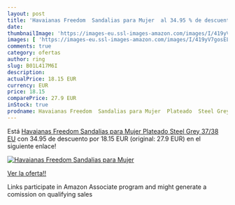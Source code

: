 ```yaml
---
layout: post
title: 'Havaianas Freedom  Sandalias para Mujer  al 34.95 % de descuento'
date: 
thumbnailImage: 'https://images-eu.ssl-images-amazon.com/images/I/419yV7gosEL._SL200_.jpg'
images: [ 'https://images-eu.ssl-images-amazon.com/images/I/419yV7gosEL._SL200_.jpg' ]
comments: true
category: ofertas
author: ring
slug: B01L417M6I
description:
actualPrice: 18.15 EUR
currency: EUR
price: 18.15
comparePrice: 27.9 EUR
inStock: true
prodname: Havaianas Freedom  Sandalias para Mujer  Plateado  Steel Grey   37/38 EU
---
```


Está [Havaianas Freedom  Sandalias para Mujer  Plateado  Steel Grey   37/38 EU](https://www.amazon.es/dp/B01L417M6I/?tag=tolees-21) con 34.95 de descuento por 18.15 EUR (original: 27.9 EUR) en el siguiente enlace!

[![Havaianas Freedom  Sandalias para Mujer ](https://images-eu.ssl-images-amazon.com/images/I/419yV7gosEL._SL200_.jpg)](https://www.amazon.es/dp/B01L417M6I/?tag=tolees-21)

[Ver la oferta!!](https://www.amazon.es/dp/B01L417M6I/?tag=tolees-21)

Links participate in Amazon Associate program and might generate a comission on qualifying sales


